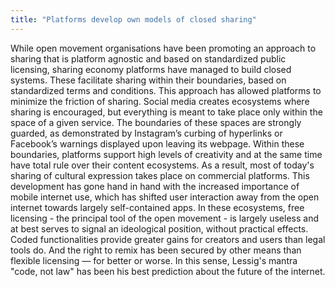```yaml
---
title: "Platforms develop own models of closed sharing"
---
```

While open movement organisations have been  promoting an approach to sharing that is platform agnostic and based on standardized public licensing, sharing economy platforms have managed to build closed systems. These  facilitate sharing within their boundaries,  based on standardized terms and conditions. This approach has allowed platforms to minimize the friction of sharing.
Social media creates ecosystems where sharing is encouraged, but everything is meant to take place only within the space of a given service. The boundaries of these spaces are strongly guarded, as demonstrated by Instagram’s curbing of hyperlinks or Facebook’s warnings displayed upon leaving its webpage. Within these boundaries, platforms  support high levels of creativity and at the same time have total rule over their  content ecosystems.
As a result, most of today's sharing of cultural expression takes place on commercial platforms. This development has gone hand in hand with the increased importance of mobile internet use, which has shifted user interaction away from the open internet towards largely self-contained apps.
In these ecosystems, free licensing - the principal tool of the open movement - is largely useless and at best serves to signal an ideological position, without practical effects. Coded functionalities provide greater gains for creators and users than legal tools do. And the right to remix has been secured by other means than flexible licensing — for better or worse. In this sense, Lessig's mantra "code, not law" has been his best prediction about the future of the internet.
